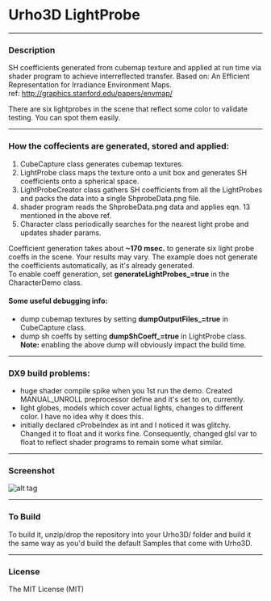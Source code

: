 # Urho3D LightProbe
  
---
### Description
SH coefficients generated from cubemap texture and applied at run time via shader program to achieve interreflected transfer. Based on: An Efficient Representation for Irradiance Environment Maps.  
ref: http://graphics.stanford.edu/papers/envmap/  

There are six lightprobes in the scene that reflect some color to validate testing. You can spot them easily.  
  
---  
### How the coffecients are generated, stored and applied:
1) CubeCapture class generates cubemap textures.
2) LightProbe class maps the texture onto a unit box and generates SH coefficients onto a spherical space.
3) LightProbeCreator class gathers SH coefficients from all the LightProbes and packs the data into a single ShprobeData.png file.
4) shader program reads the ShprobeData.png data and applies eqn. 13 mentioned in the above ref.
5) Character class periodically searches for the nearest light probe and updates shader params.
  
Coefficient generation takes about **~170 msec.** to generate six light probe coeffs in the scene. Your results may vary. The example does not generate the coefficients automatically, as it's already generated.  
To enable coeff generation, set **generateLightProbes_=true** in the CharacterDemo class.  

#### Some useful debugging info:
* dump cubemap textures by setting **dumpOutputFiles_=true** in CubeCapture class.
* dump sh coeffs by setting **dumpShCoeff_=true** in LightProbe class.  
**Note:** enabling the above dump will obviously impact the build time.  
  
---  
### DX9 build problems:
* huge shader compile spike when you 1st run the demo. Created MANUAL_UNROLL preprocessor define and it's set to on, currently.
* light globes, models which cover actual lights, changes to different color. I have no idea why it does this.
* initially declared cProbeIndex as int and I noticed it was glitchy. Changed it to float and it works fine. Consequently, changed glsl var to float to reflect shader programs to remain some what similar.

  
---
### Screenshot

![alt tag](https://github.com/Lumak/Urho3D-LightProbe/blob/master/screenshot/lightprobescreen0.png)

---
### To Build
To build it, unzip/drop the repository into your Urho3D/ folder and build it the same way as you'd build the default Samples that come with Urho3D.
  
---  
### License
The MIT License (MIT)







